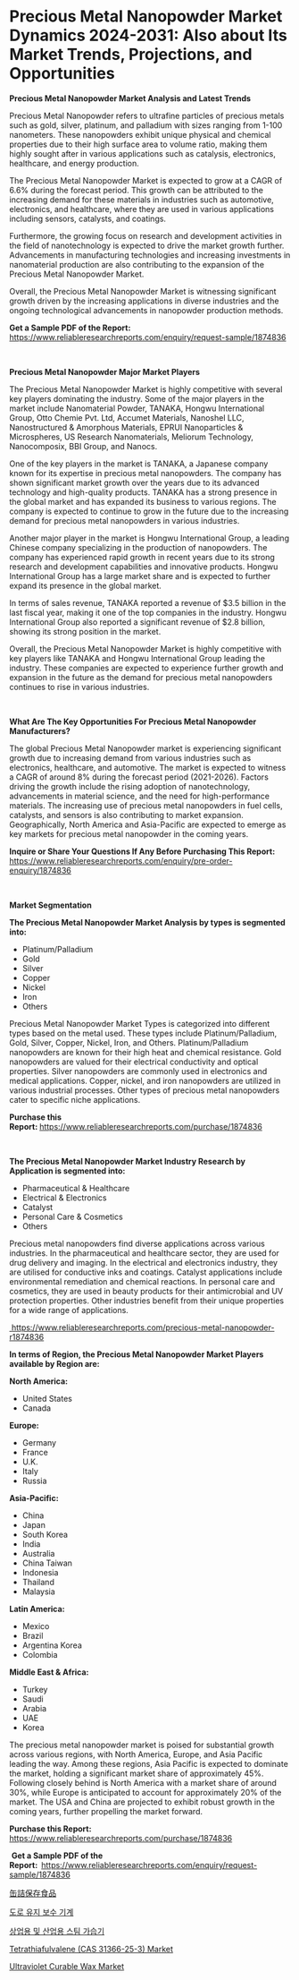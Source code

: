<p><h1>Precious Metal Nanopowder Market Dynamics 2024-2031: Also about Its Market Trends, Projections, and Opportunities</h1></p><p><strong>Precious Metal Nanopowder Market Analysis and Latest Trends</strong></p>
<p><p>Precious Metal Nanopowder refers to ultrafine particles of precious metals such as gold, silver, platinum, and palladium with sizes ranging from 1-100 nanometers. These nanopowders exhibit unique physical and chemical properties due to their high surface area to volume ratio, making them highly sought after in various applications such as catalysis, electronics, healthcare, and energy production.</p><p>The Precious Metal Nanopowder Market is expected to grow at a CAGR of 6.6% during the forecast period. This growth can be attributed to the increasing demand for these materials in industries such as automotive, electronics, and healthcare, where they are used in various applications including sensors, catalysts, and coatings.</p><p>Furthermore, the growing focus on research and development activities in the field of nanotechnology is expected to drive the market growth further. Advancements in manufacturing technologies and increasing investments in nanomaterial production are also contributing to the expansion of the Precious Metal Nanopowder Market.</p><p>Overall, the Precious Metal Nanopowder Market is witnessing significant growth driven by the increasing applications in diverse industries and the ongoing technological advancements in nanopowder production methods.</p></p>
<p><strong>Get a Sample PDF of the Report:&nbsp;</strong> <a href="https://www.reliableresearchreports.com/enquiry/request-sample/1874836">https://www.reliableresearchreports.com/enquiry/request-sample/1874836</a></p>
<p>&nbsp;</p>
<p><strong>Precious Metal Nanopowder Major Market Players</strong></p>
<p><p>The Precious Metal Nanopowder Market is highly competitive with several key players dominating the industry. Some of the major players in the market include Nanomaterial Powder, TANAKA, Hongwu International Group, Otto Chemie Pvt. Ltd, Accumet Materials, Nanoshel LLC, Nanostructured & Amorphous Materials, EPRUI Nanoparticles & Microspheres, US Research Nanomaterials, Meliorum Technology, Nanocomposix, BBI Group, and Nanocs.</p><p>One of the key players in the market is TANAKA, a Japanese company known for its expertise in precious metal nanopowders. The company has shown significant market growth over the years due to its advanced technology and high-quality products. TANAKA has a strong presence in the global market and has expanded its business to various regions. The company is expected to continue to grow in the future due to the increasing demand for precious metal nanopowders in various industries.</p><p>Another major player in the market is Hongwu International Group, a leading Chinese company specializing in the production of nanopowders. The company has experienced rapid growth in recent years due to its strong research and development capabilities and innovative products. Hongwu International Group has a large market share and is expected to further expand its presence in the global market.</p><p>In terms of sales revenue, TANAKA reported a revenue of $3.5 billion in the last fiscal year, making it one of the top companies in the industry. Hongwu International Group also reported a significant revenue of $2.8 billion, showing its strong position in the market.</p><p>Overall, the Precious Metal Nanopowder Market is highly competitive with key players like TANAKA and Hongwu International Group leading the industry. These companies are expected to experience further growth and expansion in the future as the demand for precious metal nanopowders continues to rise in various industries.</p></p>
<p>&nbsp;</p>
<p><strong>What Are The Key Opportunities For Precious Metal Nanopowder Manufacturers?</strong></p>
<p><p>The global Precious Metal Nanopowder market is experiencing significant growth due to increasing demand from various industries such as electronics, healthcare, and automotive. The market is expected to witness a CAGR of around 8% during the forecast period (2021-2026). Factors driving the growth include the rising adoption of nanotechnology, advancements in material science, and the need for high-performance materials. The increasing use of precious metal nanopowders in fuel cells, catalysts, and sensors is also contributing to market expansion. Geographically, North America and Asia-Pacific are expected to emerge as key markets for precious metal nanopowder in the coming years.</p></p>
<p><strong>Inquire or Share Your Questions If Any Before Purchasing This Report:</strong> <a href="https://www.reliableresearchreports.com/enquiry/pre-order-enquiry/1874836">https://www.reliableresearchreports.com/enquiry/pre-order-enquiry/1874836</a></p>
<p>&nbsp;</p>
<p><strong>Market Segmentation</strong></p>
<p><strong>The Precious Metal Nanopowder Market Analysis by types is segmented into:</strong></p>
<p><ul><li>Platinum/Palladium</li><li>Gold</li><li>Silver</li><li>Copper</li><li>Nickel</li><li>Iron</li><li>Others</li></ul></p>
<p><p>Precious Metal Nanopowder Market Types is categorized into different types based on the metal used. These types include Platinum/Palladium, Gold, Silver, Copper, Nickel, Iron, and Others. Platinum/Palladium nanopowders are known for their high heat and chemical resistance. Gold nanopowders are valued for their electrical conductivity and optical properties. Silver nanopowders are commonly used in electronics and medical applications. Copper, nickel, and iron nanopowders are utilized in various industrial processes. Other types of precious metal nanopowders cater to specific niche applications.</p></p>
<p><strong>Purchase this Report:&nbsp;</strong><a href="https://www.reliableresearchreports.com/purchase/1874836">https://www.reliableresearchreports.com/purchase/1874836</a></p>
<p>&nbsp;</p>
<p><strong>The Precious Metal Nanopowder Market Industry Research by Application is segmented into:</strong></p>
<p><ul><li>Pharmaceutical & Healthcare</li><li>Electrical & Electronics</li><li>Catalyst</li><li>Personal Care & Cosmetics</li><li>Others</li></ul></p>
<p><p>Precious metal nanopowders find diverse applications across various industries. In the pharmaceutical and healthcare sector, they are used for drug delivery and imaging. In the electrical and electronics industry, they are utilised for conductive inks and coatings. Catalyst applications include environmental remediation and chemical reactions. In personal care and cosmetics, they are used in beauty products for their antimicrobial and UV protection properties. Other industries benefit from their unique properties for a wide range of applications.</p></p>
<p><a href="https://www.reliableresearchreports.com/precious-metal-nanopowder-r1874836">&nbsp;https://www.reliableresearchreports.com/precious-metal-nanopowder-r1874836</a></p>
<p><strong>In terms of Region, the Precious Metal Nanopowder Market Players available by Region are:</strong></p>
<p>
    <p> <strong> North America: </strong>
        <ul>
            <li>United States</li>
            <li>Canada</li>
        </ul>
        </p> 
    <p> <strong> Europe: </strong>
        <ul>
            <li>Germany</li>
            <li>France</li>
            <li>U.K.</li>
            <li>Italy</li>
            <li>Russia</li>
        </ul>
        </p> 
    <p> <strong> Asia-Pacific: </strong>
        <ul>
            <li>China</li>
            <li>Japan</li>
            <li>South Korea</li>
            <li>India</li>
            <li>Australia</li>
            <li>China Taiwan</li>
            <li>Indonesia</li>
            <li>Thailand</li>
            <li>Malaysia</li>
        </ul>
        </p> 
    <p> <strong> Latin America: </strong>
        <ul>
            <li>Mexico</li>
            <li>Brazil</li>
            <li>Argentina Korea</li>
            <li>Colombia</li>
        </ul>
        </p> 
    <p> <strong> Middle East & Africa: </strong>
        <ul>
            <li>Turkey</li>
            <li>Saudi</li>
            <li>Arabia</li>
            <li>UAE</li>
            <li>Korea</li>
        </ul>
    </p>
    </p>
<p><p>The precious metal nanopowder market is poised for substantial growth across various regions, with North America, Europe, and Asia Pacific leading the way. Among these regions, Asia Pacific is expected to dominate the market, holding a significant market share of approximately 45%. Following closely behind is North America with a market share of around 30%, while Europe is anticipated to account for approximately 20% of the market. The USA and China are projected to exhibit robust growth in the coming years, further propelling the market forward.</p></p>
<p><strong>Purchase this Report: </strong><a href="https://www.reliableresearchreports.com/purchase/1874836">https://www.reliableresearchreports.com/purchase/1874836</a></p>
<p>&nbsp;<strong>Get a Sample PDF of the Report:&nbsp;&nbsp;</strong><a href="https://www.reliableresearchreports.com/enquiry/request-sample/1874836">https://www.reliableresearchreports.com/enquiry/request-sample/1874836</a></p>
<p><strong></strong></p>
<p><p><a href="https://github.com/BrionnaBoyle/Market-Research-Report-List-1/blob/main/1852339138669.md">缶詰保存食品</a></p><p><a href="https://github.com/rahat-gis/Market-Research-Report-List-1/blob/main/1173201144791.md">도로 유지 보수 기계</a></p><p><a href="https://medium.com/@constantinvon/%EA%B8%80%EB%A1%9C%EB%B2%8C-%EC%83%81%EC%97%85-%EB%B0%8F-%EC%82%B0%EC%97%85%EC%9A%A9-%EC%8A%A4%ED%8C%80-%EA%B0%80%EC%8A%B5%EA%B8%B0-%EC%8B%9C%EC%9E%A5-%EC%A0%9C%ED%92%88-%EC%9C%A0%ED%98%95-%EC%9D%91%EC%9A%A9-%EB%B6%84%EC%95%BC-%EC%A7%80%EC%97%AD-%EB%B0%8F-%EA%B8%B0%EC%97%85%EB%B3%84-%EC%82%B0%EC%97%85-%EC%84%B8%EA%B7%B8%EB%A8%BC%ED%8A%B8-%EC%A0%84%EB%A7%9D-%EC%8B%9C%EC%9E%A5-%ED%8F%89%EA%B0%80-%EA%B2%BD%EC%9F%81-%EC%83%81%ED%99%A9-%ED%8A%B8%EB%A0%8C%EB%93%9C-%EB%B0%8F-%EC%98%88%EC%B8%A1-2024-2031-096ce7d94bb4">상업용 및 산업용 스팀 가습기</a></p><p><a href="https://github.com/mharielmesa/Market-Research-Report-List-3/blob/main/tetrathiafulvalene-cas-31366-25-3-market.md">Tetrathiafulvalene (CAS 31366-25-3) Market</a></p><p><a href="https://github.com/dringals/Market-Research-Report-List-4/blob/main/ultraviolet-curable-wax-market.md">Ultraviolet Curable Wax Market</a></p></p>